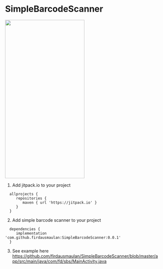 # SimpleBarcodeScanner

<img src="https://i.ibb.co/pdHPdqN/Whats-App-Image-2022-03-03-at-7-32-05-AM.jpg" width="260" height="520">

1. Add jitpack.io to your project
```
  allprojects {
     repositories {
        maven { url 'https://jitpack.io' }
     }
  }
```

2. Add simple barcode scanner to your project
```
  dependencies {
     implementation 'com.github.firdausmaulan:SimpleBarcodeScanner:0.0.1'
  }
```

3. See example here
   https://github.com/firdausmaulan/SimpleBarcodeScanner/blob/master/app/src/main/java/com/fd/sbs/MainActivity.java
